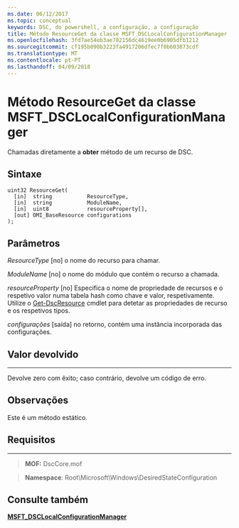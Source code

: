 ```yaml
---
ms.date: 06/12/2017
ms.topic: conceptual
keywords: DSC, do powershell, a configuração, a configuração
title: Método ResourceGet da classe MSFT_DSCLocalConfigurationManager
ms.openlocfilehash: 3fd7ae54eb3ae782156dc4619ee0b6905dfb1212
ms.sourcegitcommit: cf195b090b3223fa4917206dfec7f0b603873cdf
ms.translationtype: MT
ms.contentlocale: pt-PT
ms.lasthandoff: 04/09/2018
---
```

# <a name="resourceget-method-of-the-msftdsclocalconfigurationmanager-class"></a>Método ResourceGet da classe MSFT_DSCLocalConfigurationManager

Chamadas diretamente a **obter** método de um recurso de DSC.

<a name="syntax"></a>Sintaxe
------

```mof
uint32 ResourceGet(
  [in]  string           ResourceType,
  [in]  string           ModuleName,
  [in]  uint8            resourceProperty[],
  [out] OMI_BaseResource configurations
);
```

<a name="parameters"></a>Parâmetros
----------

*ResourceType* \[no\] o nome do recurso para chamar.

*ModuleName* \[no\] o nome do módulo que contém o recurso a chamada.

*resourceProperty* \[no\] Especifica o nome de propriedade de recursos e o respetivo valor numa tabela hash como chave e valor, respetivamente. Utilize o [Get-DscResource](https://technet.microsoft.com/library/dn521625.aspx) cmdlet para detetar as propriedades de recurso e os respetivos tipos.

*configurações* \[saída\] no retorno, contém uma instância incorporada das configurações.

## <a name="return-value"></a>Valor devolvido
------------

Devolve zero com êxito; caso contrário, devolve um código de erro.

## <a name="remarks"></a>Observações

Este é um método estático.

## <a name="requirements"></a>Requisitos
------------
>**MOF:** DscCore.mof

>**Namespace**: Root\Microsoft\Windows\DesiredStateConfiguration


## <a name="see-also"></a>Consulte também


[**MSFT_DSCLocalConfigurationManager**](msft-dsclocalconfigurationmanager.md)